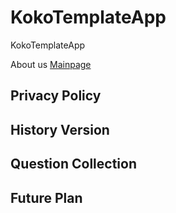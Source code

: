 # KokoTemplateApp
KokoTemplateApp 

About us [Mainpage](https://kokoseries.github.io/KOKHappyPumping/)

## Privacy Policy




## History Version


## Question Collection


## Future Plan
